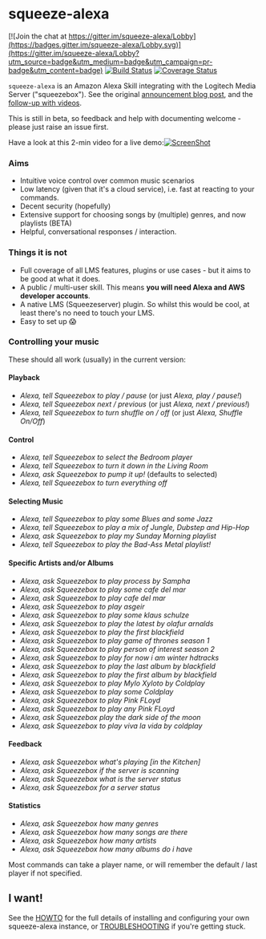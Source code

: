 squeeze-alexa
=============

[![Join the chat at https://gitter.im/squeeze-alexa/Lobby](https://badges.gitter.im/squeeze-alexa/Lobby.svg)](https://gitter.im/squeeze-alexa/Lobby?utm_source=badge&utm_medium=badge&utm_campaign=pr-badge&utm_content=badge)
[![Build Status](https://travis-ci.org/HerrDoktorBD/squeeze-alexa.svg?branch=master)](https://travis-ci.org/HerrDoktorBD/squeeze-alexa)
[![Coverage Status](https://coveralls.io/repos/github/HerrDoktorBD/squeeze-alexa/badge.svg?branch=master)](https://coveralls.io/github/HerrDoktorBD/squeeze-alexa?branch=master)

`squeeze-alexa` is an Amazon Alexa Skill integrating with the Logitech Media Server ("squeezebox"). See the original [announcement blog post](http://declension.net/posts/2016-11-30-alexa-meets-squeezebox/), and the [follow-up with videos](http://declension.net/posts/2017-01-03-squeeze-alexa-demos/).

This is still in beta, so feedback and help with documenting welcome - please just raise an issue first.

Have a look at this 2-min video for a live demo:[![ScreenShot](https://raw.githubusercontent.com/HerrDoktorBD/squeeze-alexa/branch/demo.png)](https://youtu.be/D5MuxX0EqQU)

### Aims

 * Intuitive voice control over common music scenarios
 * Low latency (given that it's a cloud service), i.e. fast at reacting to your commands.
 * Decent security (hopefully)
 * Extensive support for choosing songs by (multiple) genres, and now playlists (BETA)
 * Helpful, conversational responses / interaction.

### Things it is not

 * Full coverage of all LMS features, plugins or use cases - but it aims to be good at what it does.
 * A public / multi-user skill. This means **you will need Alexa and AWS developer accounts**.
 * A native LMS (Squeezeserver) plugin. So whilst this would be cool, at least there's no need to touch your LMS.
 * Easy to set up :scream:

### Controlling your music

These should all work (usually) in the current version:

#### Playback
 * _Alexa, tell Squeezebox to play / pause_ (or just _Alexa, play / pause!_)
 * _Alexa, tell Squeezebox next / previous_ (or just _Alexa, next / previous!_)
 * _Alexa, tell Squeezebox to turn shuffle on / off_ (or just _Alexa, Shuffle On/Off_)

#### Control
 * _Alexa, tell Squeezebox to select the Bedroom player_
 * _Alexa, tell Squeezebox to turn it down in the Living Room_
 * _Alexa, ask Squeezebox to pump it up!_ (defaults to selected)
 * _Alexa, tell Squeezebox to turn everything off_

#### Selecting Music
 * _Alexa, tell Squeezebox to play some Blues and some Jazz_
 * _Alexa, tell Squeezebox to play a mix of Jungle, Dubstep and Hip-Hop_
 * _Alexa, ask Squeezebox to play my Sunday Morning playlist_
 * _Alexa, tell Squeezebox to play the Bad-Ass Metal playlist!_

#### Specific Artists and/or Albums
 * _Alexa, ask Squeezebox to play process by Sampha_
 * _Alexa, ask Squeezebox to play some cafe del mar_
 * _Alexa, ask Squeezebox to play cafe del mar_
 * _Alexa, ask Squeezebox to play asgeir_
 * _Alexa, ask Squeezebox to play some klaus schulze_
 * _Alexa, ask Squeezebox to play the latest by olafur arnalds_
 * _Alexa, ask Squeezebox to play the first blackfield_
 * _Alexa, ask Squeezebox to play game of thrones season 1_
 * _Alexa, ask Squeezebox to play person of interest season 2_
 * _Alexa, ask Squeezebox to play for now i am winter hdtracks_
 * _Alexa, ask Squeezebox to play the last album by blackfield_
 * _Alexa, ask Squeezebox to play the first album by blackfield_
 * _Alexa, ask Squeezebox to play Mylo Xyloto by Coldplay_
 * _Alexa, ask Squeezebox to play some Coldplay_
 * _Alexa, ask Squeezebox to play Pink FLoyd_
 * _Alexa, ask Squeezebox to play any Pink FLoyd_
 * _Alexa, ask Squeezebox play the dark side of the moon_
 * _Alexa, ask Squeezebox to play viva la vida by coldplay_

#### Feedback
 * _Alexa, ask Squeezebox what's playing \[in the Kitchen\]_
 * _Alexa, ask Squeezebox if the server is scanning_
 * _Alexa, ask Squeezebox what is the server status_
 * _Alexa, ask Squeezebox for a server status_

#### Statistics
 * _Alexa, ask Squeezebox how many genres_
 * _Alexa, ask Squeezebox how many songs are there_
 * _Alexa, ask Squeezebox how many artists_
 * _Alexa, ask Squeezebox how many albums do i have_

Most commands can take a player name, or will remember the default / last player if not specified.


I want!
-------
See the [HOWTO](docs/HOWTO.md) for the full details of installing and configuring your own squeeze-alexa instance, or [TROUBLESHOOTING](docs/TROUBLESHOOTING.md) if you're getting stuck.
